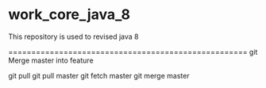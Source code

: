 # work_core_java_8
This repository is used to revised java 8


====================================================
git Merge master into feature

git pull
git pull master
git fetch master
git merge master
